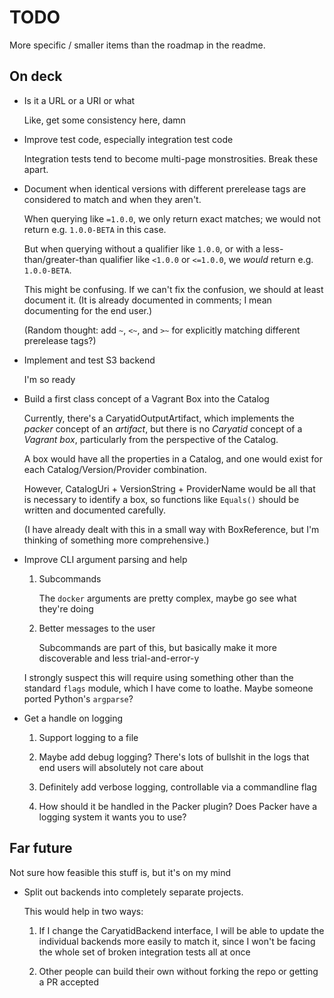 # TODO

More specific / smaller items than the roadmap in the readme.

## On deck

 *  Is it a URL or a URI or what

    Like, get some consistency here, damn

 *  Improve test code, especially integration test code

    Integration tests tend to become multi-page monstrosities.
    Break these apart.

 *  Document when identical versions with different prerelease tags are considered to match and when they aren't.

    When querying like `=1.0.0`, we only return exact matches;
    we would not return e.g. `1.0.0-BETA` in this case.

    But when querying without a qualifier like `1.0.0`,
    or with a less-than/greater-than qualifier like `<1.0.0` or `<=1.0.0`,
    we *would* return e.g. `1.0.0-BETA`.

    This might be confusing.
    If we can't fix the confusion,
    we should at least document it.
    (It is already documented in comments;
    I mean documenting for the end user.)

    (Random thought: add `~`, `<~`, and `>~` for explicitly matching different prerelease tags?)

 *  Implement and test S3 backend

    I'm so ready

 *  Build a first class concept of a Vagrant Box into the Catalog

    Currently, there's a CaryatidOutputArtifact,
    which implements the *packer* concept of an *artifact*,
    but there is no *Caryatid* concept of a *Vagrant box*,
    particularly from the perspective of the Catalog.

    A box would have all the properties in a Catalog,
    and one would exist for each Catalog/Version/Provider combination.

    However, CatalogUri + VersionString + ProviderName would be all that is necessary to identify a box,
    so functions like `Equals()` should be written and documented carefully.
    
    (I have already dealt with this in a small way with BoxReference,
    but I'm thinking of something more comprehensive.)

 *  Improve CLI argument parsing and help

    1)  Subcommands

        The `docker` arguments are pretty complex, maybe go see what they're doing

    2)  Better messages to the user

        Subcommands are part of this,
        but basically make it more discoverable and less trial-and-error-y

    I strongly suspect this will require using something other than the standard `flags` module,
    which I have come to loathe.
    Maybe someone ported Python's `argparse`?

 *  Get a handle on logging

    1)  Support logging to a file

    2)  Maybe add debug logging? 
        There's lots of bullshit in the logs that end users will absolutely not care about

    3)  Definitely add verbose logging,
        controllable via a commandline flag

    4)  How should it be handled in the Packer plugin?
        Does Packer have a logging system it wants you to use?

## Far future

Not sure how feasible this stuff is, but it's on my mind

 *  Split out backends into completely separate projects.

    This would help in two ways:

    1)  If I change the CaryatidBackend interface,
        I will be able to update the individual backends more easily to match it,
        since I won't be facing the whole set of broken integration tests all at once

    2)  Other people can build their own without forking the repo or getting a PR accepted